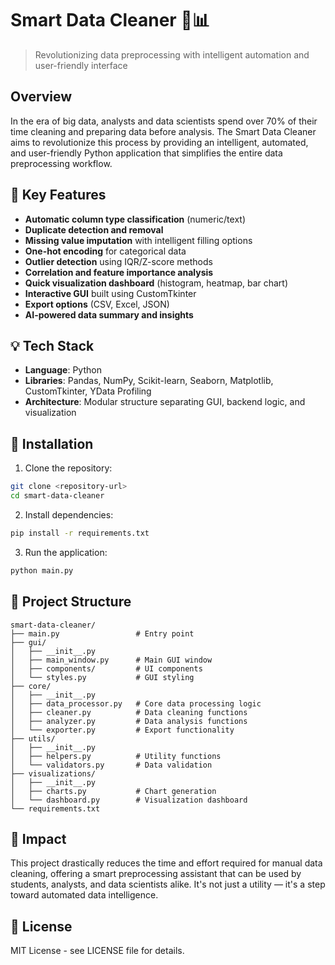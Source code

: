 # Smart Data Cleaner 🧹📊

> Revolutionizing data preprocessing with intelligent automation and user-friendly interface

## Overview

In the era of big data, analysts and data scientists spend over 70% of their time cleaning and preparing data before analysis. The Smart Data Cleaner aims to revolutionize this process by providing an intelligent, automated, and user-friendly Python application that simplifies the entire data preprocessing workflow.

## 🧩 Key Features

- **Automatic column type classification** (numeric/text)
- **Duplicate detection and removal**
- **Missing value imputation** with intelligent filling options
- **One-hot encoding** for categorical data
- **Outlier detection** using IQR/Z-score methods
- **Correlation and feature importance analysis**
- **Quick visualization dashboard** (histogram, heatmap, bar chart)
- **Interactive GUI** built using CustomTkinter
- **Export options** (CSV, Excel, JSON)
- **AI-powered data summary and insights**

## 💡 Tech Stack

- **Language**: Python
- **Libraries**: Pandas, NumPy, Scikit-learn, Seaborn, Matplotlib, CustomTkinter, YData Profiling
- **Architecture**: Modular structure separating GUI, backend logic, and visualization

## 🚀 Installation

1. Clone the repository:
```bash
git clone <repository-url>
cd smart-data-cleaner
```

2. Install dependencies:
```bash
pip install -r requirements.txt
```

3. Run the application:
```bash
python main.py
```

## 📁 Project Structure

```
smart-data-cleaner/
├── main.py                 # Entry point
├── gui/
│   ├── __init__.py
│   ├── main_window.py      # Main GUI window
│   ├── components/         # UI components
│   └── styles.py           # GUI styling
├── core/
│   ├── __init__.py
│   ├── data_processor.py   # Core data processing logic
│   ├── cleaner.py          # Data cleaning functions
│   ├── analyzer.py         # Data analysis functions
│   └── exporter.py         # Export functionality
├── utils/
│   ├── __init__.py
│   ├── helpers.py          # Utility functions
│   └── validators.py       # Data validation
├── visualizations/
│   ├── __init__.py
│   ├── charts.py           # Chart generation
│   └── dashboard.py        # Visualization dashboard
└── requirements.txt
```

## 🎯 Impact

This project drastically reduces the time and effort required for manual data cleaning, offering a smart preprocessing assistant that can be used by students, analysts, and data scientists alike. It's not just a utility — it's a step toward automated data intelligence.

## 📝 License

MIT License - see LICENSE file for details.